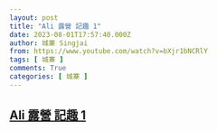 ```yaml
---
layout: post
title: "Ali 露營 記趣 1"
date: 2023-08-01T17:57:40.000Z
author: 城寨 Singjai
from: https://www.youtube.com/watch?v=bXjr1bNCRlY
tags: [ 城寨 ]
comments: True
categories: [ 城寨 ]
---
```

<!--1690912660000-->
[Ali 露營 記趣 1](https://www.youtube.com/watch?v=bXjr1bNCRlY)
------

<div>

</div>
